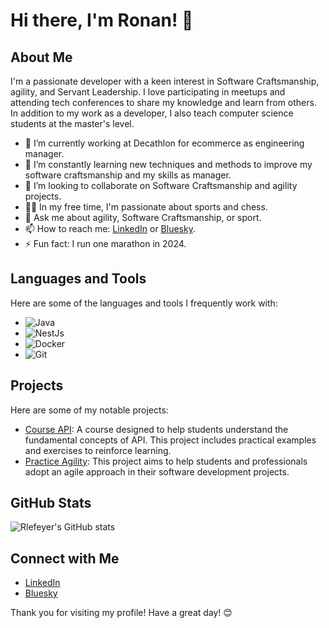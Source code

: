 # Hi there, I'm Ronan! 👋

## About Me
I'm a passionate developer with a keen interest in Software Craftsmanship, agility, and Servant Leadership. I love participating in meetups and attending tech conferences to share my knowledge and learn from others. In addition to my work as a developer, I also teach computer science students at the master's level.

- 🔭 I’m currently working at Decathlon for ecommerce as engineering manager.
- 🌱 I’m constantly learning new techniques and methods to improve my software craftsmanship and my skills as manager.
- 👯 I’m looking to collaborate on Software Craftsmanship and agility projects.
- 🏃‍♂️ In my free time, I'm passionate about sports and chess.
- 💬 Ask me about agility, Software Craftsmanship, or sport.
- 📫 How to reach me: [LinkedIn](https://www.linkedin.com/in/ronan-le-feyer/) or [Bluesky](https://bsky.app/profile/ronanlf.bsky.social).
- ⚡ Fun fact: I run one marathon in 2024.

## Languages and Tools
Here are some of the languages and tools I frequently work with:

- ![Java](https://img.shields.io/badge/-Java-000?&logo=Java)
- ![NestJs](https://img.shields.io/badge/-NestJs-000?&logo=NestJs)
- ![Docker](https://img.shields.io/badge/-Docker-000?&logo=Docker)
- ![Git](https://img.shields.io/badge/-Git-000?&logo=Git)

## Projects
Here are some of my notable projects:

- [Course API](https://github.com/rlefeyer/course-api): A course designed to help students understand the fundamental concepts of API. This project includes practical examples and exercises to reinforce learning.
- [Practice Agility](https://github.com/rlefeyer/hands-on-agility): This project aims to help students and professionals adopt an agile approach in their software development projects.

## GitHub Stats
![Rlefeyer's GitHub stats](https://github-readme-stats.vercel.app/api?username=rlefeyer&show_icons=true&theme=radical)

## Connect with Me
- [LinkedIn](https://www.linkedin.com/in/ronan-le-feyer/)
- [Bluesky](https://bsky.app/profile/ronanlf.bsky.social)

Thank you for visiting my profile! Have a great day! 😊
